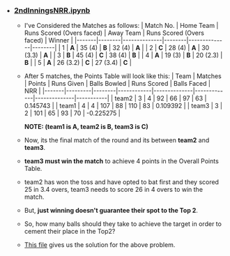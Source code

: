 - ### [2ndInningsNRR.ipynb](https://github.com/RahulRoy-rsp/Mine_Algorithms/blob/main/NET%20RUN%20RATE/2ndInningsNRR.ipynb)
  - I've Considered the Matches as follows:
      | Match No. | Home Team | Runs Scored (Overs faced) | Away Team | Runs Scored (Overs faced) | Winner |
      |-------|--------|--------------|--------|--------------|--------|
      | 1     | **A**      | 35 (4)       | **B**      | 32 (4)       | **A**      |
      | 2     | **C**      | 28 (4)       | **A**      | 30 (3.3)     | **A**      |
      | 3     | **B**      | 45 (4)       | **C**      | 38 (4)       | **B**      |
      | 4     | **A**      | 19 (3)       | **B**      | 20 (2.3)     | **B**      |
      | 5     | **A**      | 26 (3.2)     | **C**      | 27 (3.4)     | **C**      |
  - After 5 matches, the Points Table will look like this:
      | Team  | Matches | Points | Runs Given | Balls Bowled | Runs Scored | Balls Faced | NRR      |
      |-------|---------|--------|------------|--------------|-------------|--------------|-----------|
      | team2 | 3       | 4      | 92         | 66           | 97          | 63           | 0.145743  |
      | team1 | 4       | 4      | 107        | 88           | 110         | 83           | 0.109392  |
      | team3 | 3       | 2      | 101        | 65           | 93          | 70           | -0.225275 |

    **NOTE: (team1 is A, team2 is B, team3 is C)**
  - Now, its the final match of the round and its between **team2** and **team3**.
  - **team3 must win the match** to achieve 4 points in the Overall Points Table.
  - team2 has won the toss and have opted to bat first and they scored 25 in 3.4 overs, team3 needs to score 26 in 4 overs to win the match.
  - But, **just winning doesn't guarantee their spot to the Top 2**.
  - So, how many balls should they take to achieve the target in order to cement their place in the Top2?
  - [This file](https://github.com/RahulRoy-rsp/Mine_Algorithms/blob/main/NET%20RUN%20RATE/2ndInningsNRR.ipynb) gives us the solution for the above problem.
